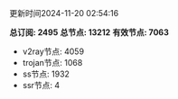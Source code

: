 更新时间2024-11-20 02:54:16

**总订阅: 2495**
**总节点: 13212**
**有效节点: 7063**
- v2ray节点: 4059
- trojan节点: 1068
- ss节点: 1932
- ssr节点: 4
